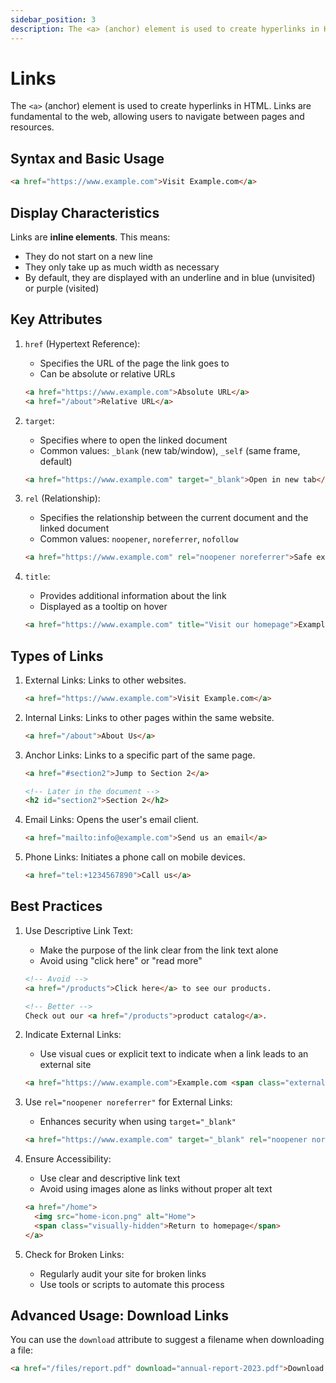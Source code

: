 ```yaml
---
sidebar_position: 3
description: The <a> (anchor) element is used to create hyperlinks in HTML. Links are fundamental to the web, allowing users to navigate between pages and resources.
---
```


# Links

The `<a>` (anchor) element is used to create hyperlinks in HTML. Links are fundamental to the web, allowing users to navigate between pages and resources.

## Syntax and Basic Usage

```html
<a href="https://www.example.com">Visit Example.com</a>
```

## Display Characteristics

Links are **inline elements**. This means:
- They do not start on a new line
- They only take up as much width as necessary
- By default, they are displayed with an underline and in blue (unvisited) or purple (visited)

## Key Attributes

1. `href` (Hypertext Reference):
    - Specifies the URL of the page the link goes to
    - Can be absolute or relative URLs

   ```html
   <a href="https://www.example.com">Absolute URL</a>
   <a href="/about">Relative URL</a>
   ```

2. `target`:
    - Specifies where to open the linked document
    - Common values: `_blank` (new tab/window), `_self` (same frame, default)

   ```html
   <a href="https://www.example.com" target="_blank">Open in new tab</a>
   ```

3. `rel` (Relationship):
    - Specifies the relationship between the current document and the linked document
    - Common values: `noopener`, `noreferrer`, `nofollow`

   ```html
   <a href="https://www.example.com" rel="noopener noreferrer">Safe external link</a>
   ```

4. `title`:
    - Provides additional information about the link
    - Displayed as a tooltip on hover

   ```html
   <a href="https://www.example.com" title="Visit our homepage">Example.com</a>
   ```

## Types of Links

1. External Links:
   Links to other websites.

   ```html
   <a href="https://www.example.com">Visit Example.com</a>
   ```

2. Internal Links:
   Links to other pages within the same website.

   ```html
   <a href="/about">About Us</a>
   ```

3. Anchor Links:
   Links to a specific part of the same page.

   ```html
   <a href="#section2">Jump to Section 2</a>

   <!-- Later in the document -->
   <h2 id="section2">Section 2</h2>
   ```

4. Email Links:
   Opens the user's email client.

   ```html
   <a href="mailto:info@example.com">Send us an email</a>
   ```

5. Phone Links:
   Initiates a phone call on mobile devices.

   ```html
   <a href="tel:+1234567890">Call us</a>
   ```

## Best Practices

1. Use Descriptive Link Text:
    - Make the purpose of the link clear from the link text alone
    - Avoid using "click here" or "read more"

   ```html
   <!-- Avoid -->
   <a href="/products">Click here</a> to see our products.

   <!-- Better -->
   Check out our <a href="/products">product catalog</a>.
   ```

2. Indicate External Links:
    - Use visual cues or explicit text to indicate when a link leads to an external site

   ```html
   <a href="https://www.example.com">Example.com <span class="external-icon">↗</span></a>
   ```

3. Use `rel="noopener noreferrer"` for External Links:
    - Enhances security when using `target="_blank"`

   ```html
   <a href="https://www.example.com" target="_blank" rel="noopener noreferrer">Example.com</a>
   ```

4. Ensure Accessibility:
    - Use clear and descriptive link text
    - Avoid using images alone as links without proper alt text

   ```html
   <a href="/home">
     <img src="home-icon.png" alt="Home">
     <span class="visually-hidden">Return to homepage</span>
   </a>
   ```

6. Check for Broken Links:
    - Regularly audit your site for broken links
    - Use tools or scripts to automate this process

## Advanced Usage: Download Links

You can use the `download` attribute to suggest a filename when downloading a file:

```html
<a href="/files/report.pdf" download="annual-report-2023.pdf">Download Annual Report</a>
```
